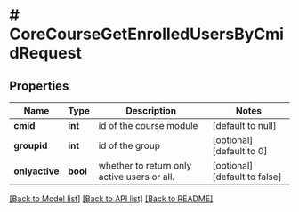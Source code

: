 # # CoreCourseGetEnrolledUsersByCmidRequest

## Properties

Name | Type | Description | Notes
------------ | ------------- | ------------- | -------------
**cmid** | **int** | id of the course module | [default to null]
**groupid** | **int** | id of the group | [optional] [default to 0]
**onlyactive** | **bool** | whether to return only active users or all. | [optional] [default to false]

[[Back to Model list]](../../README.md#models) [[Back to API list]](../../README.md#endpoints) [[Back to README]](../../README.md)
